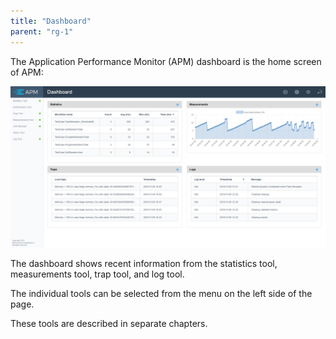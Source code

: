 ```yaml
---
title: "Dashboard"
parent: "rg-1"
---
```

The Application Performance Monitor (APM) dashboard is the home screen of APM:

 ![](attachments/rg1-dashboard/Dashboard.png)

The dashboard shows recent information from the statistics tool, measurements tool, trap tool, and log tool.

The individual tools can be selected from the menu on the left side of the page.

These tools are described in separate chapters.
